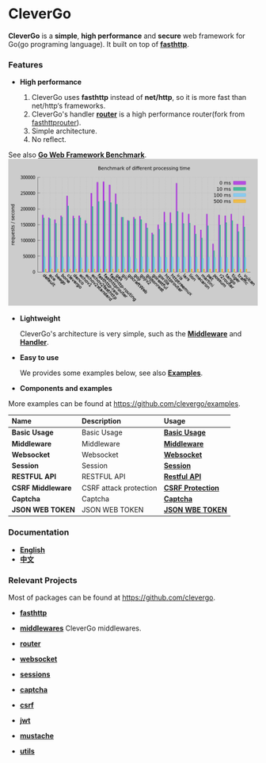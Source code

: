 # CleverGo
**CleverGo** is a **simple**, **high performance** and **secure** web framework for Go(go programing language).
It built on top of [**fasthttp**](https://github.com/valyala/fasthttp).

### Features
- **High performance**

    1. CleverGo uses **fasthttp** instead of **net/http**, so it is more fast than net/http‘s frameworks.
    2. CleverGo's handler [**router**](https://github.com/clevergo/router) is a high performance router(fork from [fasthttprouter](https://github.com/buaazp/fasthttprouter)).
    3. Simple architecture.
    4. No reflect.

See also [**Go Web Framework Benchmark**](https://github.com/smallnest/go-web-framework-benchmark).
![Go Web Framework Benchmark](https://github.com/smallnest/go-web-framework-benchmark/raw/master/benchmark.png "Go Web Framework Benchmark")

- **Lightweight**

    CleverGo's architecture is very simple, such as the [**Middleware**](middleware.go) and [**Handler**](handler.go).

- **Easy to use**

    We provides some examples below, see also [**Examples**](#examples).

- **Components and examples**

More examples can be found at https://github.com/clevergo/examples.

| Name                 | Description                                   | Usage                                                                              |
| :---                 | :---------------------------------------------| :----------------------------------------------------------------------------------|
| **Basic Usage**      | Basic Usage                                   | [**Basic Usage**](https://github.com/clevergo/examples/tree/master/basic)          |
| **Middleware**       | Middleware                                    | [**Middleware**](https://github.com/clevergo/examples/tree/master/middleware)      |
| **Websocket**        | Websocket                                     | [**Websocket**](https://github.com/clevergo/examples/tree/master/websocket)        |
| **Session**          | Session                                       | [**Session**](https://github.com/clevergo/examples/tree/master/session)            |
| **RESTFUL API**      | RESTFUL API                                   | [**Restful API**](https://github.com/clevergo/examples/tree/master/rest)           |
| **CSRF Middleware**  | CSRF attack protection                        | [**CSRF Protection**](https://github.com/clevergo/examples/tree/master/csrf)       |
| **Captcha**          | Captcha                                       | [**Captcha**](https://github.com/clevergo/examples/tree/master/captcha)            |
| **JSON WEB TOKEN**   | JSON WEB TOKEN                                | [**JSON WBE TOKEN**](https://github.com/clevergo/examples/tree/master/jwt)         |

### Documentation
- [**English**](https://github.com/clevergo/docs/en)
- [**中文**](https://github.com/clevergo/docs/zh)

### Relevant Projects
Most of packages can be found at https://github.com/clevergo.

- [**fasthttp**](https://github.com/valyala/fasthttp)

- [**middlewares**](https://github.com/clevergo/middlewares)
    CleverGo middlewares.

- [**router**](https://github.com/clevergo/router)

- [**websocket**](https://github.com/clevergo/websocket)

- [**sessions**](https://github.com/clevergo/sessions)

- [**captcha**](https://github.com/clevergo/captcha)

- [**csrf**](https://github.com/clevergo/csrf)

- [**jwt**](https://github.com/clevergo/jwt)

- [**mustache**](https://github.com/clevergo/mustache)

- [**utils**](https://github.com/clevergo/utils)


